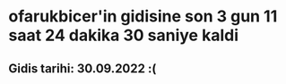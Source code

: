 # ofarukbicer'in gidisine son 3 gun 11 saat 24 dakika 30 saniye kaldi

## Gidis tarihi: 30.09.2022 :(